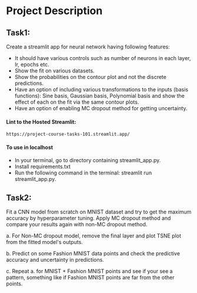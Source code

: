 # Project Description
## Task1:
Create a streamlit app for neural network having following features:
- It should have various controls such as number of neurons in each layer, lr, epochs etc.
- Show the fit on various datasets.
- Show the probabilities on the contour plot and not the discrete predictions.
- Have an option of including various transformations to the inputs (basis functions): Sine basis, Gaussian basis, Polynomial basis and show the effect of each on the fit via the same contour plots.
- Have an option of enabling MC dropout method for getting uncertainty.

#### Lint to the Hosted Streamlit:
```
https://project-course-tasks-101.streamlit.app/
```

#### To use in localhost
- In your terminal, go to directory containing streamlit_app.py.
- Install requirements.txt
- Run the following command in the terminal: streamlit run streamlit_app.py.

## Task2:
Fit a CNN model from scratch on MNIST dataset and try to get the maximum accuracy by hyperparameter tuning. Apply MC dropout method and compare your results again with non-MC dropout method.

a. For Non-MC dropout model, remove the final layer and plot TSNE plot from the fitted model's outputs.

b. Predict on some Fashion MNIST data points and check the predictive accuracy and uncertainty in predictions.

c. Repeat a. for MNIST + Fashion MNIST points and see if your see a pattern, something like if Fashion MNIST points are far from the other points.
